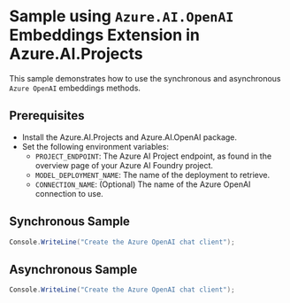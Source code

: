 # Sample using `Azure.AI.OpenAI` Embeddings Extension in Azure.AI.Projects

This sample demonstrates how to use the synchronous and asynchronous `Azure OpenAI` embeddings methods.

## Prerequisites

- Install the Azure.AI.Projects and Azure.AI.OpenAI package.
- Set the following environment variables:
  - `PROJECT_ENDPOINT`: The Azure AI Project endpoint, as found in the overview page of your Azure AI Foundry project.
  - `MODEL_DEPLOYMENT_NAME`: The name of the deployment to retrieve.
  - `CONNECTION_NAME`: (Optional) The name of the Azure OpenAI connection to use.

## Synchronous Sample

```C# Snippet:AI_Projects_AzureOpenAIEmbeddingsSync
Console.WriteLine("Create the Azure OpenAI chat client");
```

## Asynchronous Sample
```C# Snippet:AI_Projects_AzureOpenAIEmbeddingsAsync
Console.WriteLine("Create the Azure OpenAI chat client");
```
